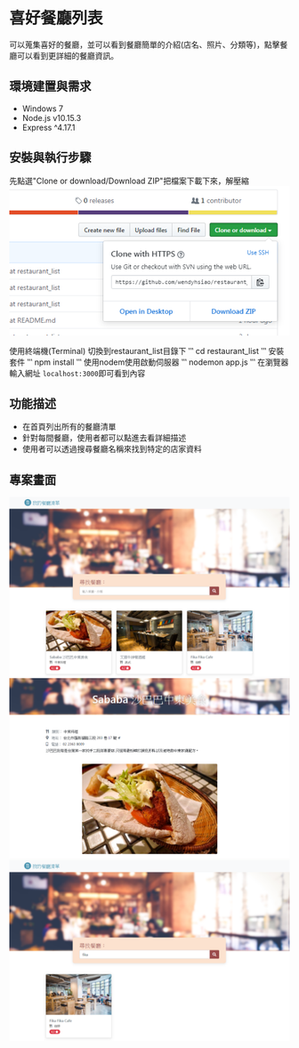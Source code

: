 # 喜好餐廳列表
可以蒐集喜好的餐廳，並可以看到餐廳簡單的介紹(店名、照片、分類等)，點擊餐廳可以看到更詳細的餐廳資訊。

## 環境建置與需求
- Windows 7
- Node.js v10.15.3
- Express ^4.17.1

## 安裝與執行步驟
先點選"Clone or download/Download ZIP"把檔案下載下來，解壓縮
![GITHUB](/public/img/down.png)

使用終端機(Terminal)
切換到restaurant_list目錄下
‵‵‵
cd restaurant_list
‵‵‵
安裝套件
‵‵‵
npm install
‵‵‵
使用nodem使用啟動伺服器 
‵‵‵
nodemon app.js
‵‵‵
在瀏覽器輸入網址 `localhost:3000`即可看到內容

## 功能描述
- 在首頁列出所有的餐廳清單
- 針對每間餐廳，使用者都可以點進去看詳細描述
- 使用者可以透過搜尋餐廳名稱來找到特定的店家資料

## 專案畫面
![GITHUB](/public/img/show1.png)
![GITHUB](/public/img/show2.png)
![GITHUB](/public/img/show3.png)
